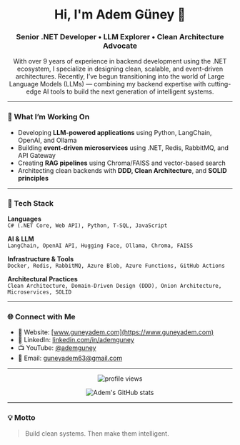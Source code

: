 <h1 align="center">Hi, I'm Adem Güney 👋</h1>
<h3 align="center">Senior .NET Developer • LLM Explorer • Clean Architecture Advocate</h3>

<p align="center">
With over 9 years of experience in backend development using the .NET ecosystem, I specialize in designing clean, scalable, and event-driven architectures. Recently, I’ve begun transitioning into the world of Large Language Models (LLMs) — combining my backend expertise with cutting-edge AI tools to build the next generation of intelligent systems.
</p>

---

### 🔭 What I’m Working On
- Developing **LLM-powered applications** using Python, LangChain, OpenAI, and Ollama  
- Building **event-driven microservices** using .NET, Redis, RabbitMQ, and API Gateway  
- Creating **RAG pipelines** using Chroma/FAISS and vector-based search  
- Architecting clean backends with **DDD, Clean Architecture**, and **SOLID principles**

---

### 🧰 Tech Stack

**Languages**  
`C# (.NET Core, Web API), Python, T-SQL, JavaScript`

**AI & LLM**  
`LangChain, OpenAI API, Hugging Face, Ollama, Chroma, FAISS`

**Infrastructure & Tools**  
`Docker, Redis, RabbitMQ, Azure Blob, Azure Functions, GitHub Actions`

**Architectural Practices**  
`Clean Architecture, Domain-Driven Design (DDD), Onion Architecture, Microservices, SOLID`

---

### 🌐 Connect with Me

- 🔗 Website: [www.guneyadem.com](https://www.guneyadem.com)  
- 💼 LinkedIn: [linkedin.com/in/ademguney](https://linkedin.com/in/ademguney)  
- 📺 YouTube: [@ademguney](https://www.youtube.com/@ademguney)  
- 📧 Email: guneyadem63@gmail.com  

---

<p align="center">
  <img src="https://komarev.com/ghpvc/?username=ademguney&label=Profile%20views&color=0e75b6&style=flat" alt="profile views" />
</p>

<p align="center">
  <img align="center" src="https://github-readme-stats.vercel.app/api?username=ademguney&show_icons=true&locale=en" alt="Adem's GitHub stats" />
</p>

---

### 💡 Motto

> Build clean systems. Then make them intelligent.
